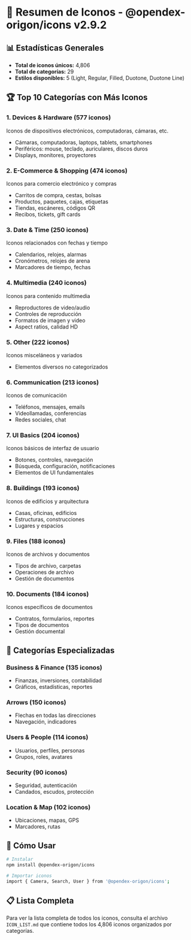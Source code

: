 # 🎨 Resumen de Iconos - @opendex-origon/icons v2.9.2

## 📊 Estadísticas Generales

- **Total de iconos únicos:** 4,806
- **Total de categorías:** 29
- **Estilos disponibles:** 5 (Light, Regular, Filled, Duotone, Duotone Line)

## 🏆 Top 10 Categorías con Más Iconos

### 1. **Devices & Hardware** (577 iconos)

Iconos de dispositivos electrónicos, computadoras, cámaras, etc.

- Cámaras, computadoras, laptops, tablets, smartphones
- Periféricos: mouse, teclado, auriculares, discos duros
- Displays, monitores, proyectores

### 2. **E-Commerce & Shopping** (474 iconos)

Iconos para comercio electrónico y compras

- Carritos de compra, cestas, bolsas
- Productos, paquetes, cajas, etiquetas
- Tiendas, escáneres, códigos QR
- Recibos, tickets, gift cards

### 3. **Date & Time** (250 iconos)

Iconos relacionados con fechas y tiempo

- Calendarios, relojes, alarmas
- Cronómetros, relojes de arena
- Marcadores de tiempo, fechas

### 4. **Multimedia** (240 iconos)

Iconos para contenido multimedia

- Reproductores de video/audio
- Controles de reproducción
- Formatos de imagen y video
- Aspect ratios, calidad HD

### 5. **Other** (222 iconos)

Iconos misceláneos y variados

- Elementos diversos no categorizados

### 6. **Communication** (213 iconos)

Iconos de comunicación

- Teléfonos, mensajes, emails
- Videollamadas, conferencias
- Redes sociales, chat

### 7. **UI Basics** (204 iconos)

Iconos básicos de interfaz de usuario

- Botones, controles, navegación
- Búsqueda, configuración, notificaciones
- Elementos de UI fundamentales

### 8. **Buildings** (193 iconos)

Iconos de edificios y arquitectura

- Casas, oficinas, edificios
- Estructuras, construcciones
- Lugares y espacios

### 9. **Files** (188 iconos)

Iconos de archivos y documentos

- Tipos de archivo, carpetas
- Operaciones de archivo
- Gestión de documentos

### 10. **Documents** (184 iconos)

Iconos específicos de documentos

- Contratos, formularios, reportes
- Tipos de documentos
- Gestión documental

## 🎯 Categorías Especializadas

### **Business & Finance** (135 iconos)

- Finanzas, inversiones, contabilidad
- Gráficos, estadísticas, reportes

### **Arrows** (150 iconos)

- Flechas en todas las direcciones
- Navegación, indicadores

### **Users & People** (114 iconos)

- Usuarios, perfiles, personas
- Grupos, roles, avatares

### **Security** (90 iconos)

- Seguridad, autenticación
- Candados, escudos, protección

### **Location & Map** (102 iconos)

- Ubicaciones, mapas, GPS
- Marcadores, rutas

## 🚀 Cómo Usar

```bash
# Instalar
npm install @opendex-origon/icons

# Importar iconos
import { Camera, Search, User } from '@opendex-origon/icons';
```

## 📋 Lista Completa

Para ver la lista completa de todos los iconos, consulta el archivo `ICON_LIST.md` que contiene todos los 4,806 iconos organizados por categorías.

